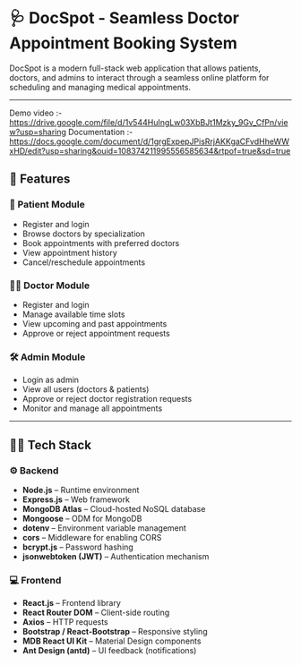 # 🩺 DocSpot - Seamless Doctor Appointment Booking System

DocSpot is a modern full-stack web application that allows patients, doctors, and admins to interact through a seamless online platform for scheduling and managing medical appointments.

---

Demo video :- https://drive.google.com/file/d/1v544HuIngLw03XbBJt1Mzky_9Gv_CfPn/view?usp=sharing
Documentation :- https://docs.google.com/document/d/1grgExpepJPisRrjAKKgaCFvdHheWWxHD/edit?usp=sharing&ouid=108374211995556585634&rtpof=true&sd=true

## 🚀 Features

### 👤 Patient Module
- Register and login
- Browse doctors by specialization
- Book appointments with preferred doctors
- View appointment history
- Cancel/reschedule appointments

### 👨‍⚕️ Doctor Module
- Register and login
- Manage available time slots
- View upcoming and past appointments
- Approve or reject appointment requests

### 🛠 Admin Module
- Login as admin
- View all users (doctors & patients)
- Approve or reject doctor registration requests
- Monitor and manage all appointments

---

## 🧑‍💻 Tech Stack

### ⚙️ Backend
- **Node.js** – Runtime environment
- **Express.js** – Web framework
- **MongoDB Atlas** – Cloud-hosted NoSQL database
- **Mongoose** – ODM for MongoDB
- **dotenv** – Environment variable management
- **cors** – Middleware for enabling CORS
- **bcrypt.js** – Password hashing
- **jsonwebtoken (JWT)** – Authentication mechanism

### 💻 Frontend
- **React.js** – Frontend library
- **React Router DOM** – Client-side routing
- **Axios** – HTTP requests
- **Bootstrap / React-Bootstrap** – Responsive styling
- **MDB React UI Kit** – Material Design components
- **Ant Design (antd)** – UI feedback (notifications)


